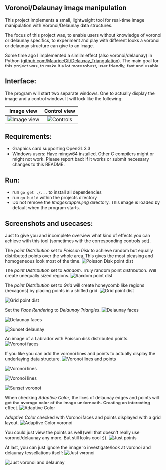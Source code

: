 ## Voronoi/Delaunay image manipulation

This project implements a small, lightweight tool for real-time image manipulation with Voronoi/Delaunay data structures.

The focus of this project was, to enable users without knowledge of voronoi or delaunay specifics, to experiment and play with different looks a voronoi or delaunay structure can give to an image.

Some time ago I implemented a similar effect (also voronoi/delaunay) in Python ([github.com/MauriceGit/Delaunay_Triangulation](https://github.com/MauriceGit/Delaunay_Triangulation)). The main goal for this project was, to make it a lot more robust, user friendly, fast and usable.

## Interface:

The program will start two separate windows. One to actually display the image and a control window. It will look like the following:

Image view                 |  Control view
:-------------------------:|:-------------------------:
![Image view](Screenshots/view_default.png)  |  ![Controls](Screenshots/controls.png)

## Requirements:

- Graphics card supporting OpenGL 3.3
- Windows users: Have mingw64 installed. Other C compilers might or might not work. Please report back if it works or submit necessary changes to this README.

## Run:

- run ```go get ./...``` to install all dependencies
- run ```go build``` within the projects directory
- Do not remove the _Images/apple.png_ directory. This image is loaded by default when the program starts.

## Screenshots and usecases:

Just to give you and incomplete overview what kind of effects you can achieve with this tool (sometimes with the corresponding controls set).

The _point Distribution_ set to _Poisson Disk_ to achieve random but equally distributed points over the whole area. This gives the most pleasing and homogeneous look most of the time.
![Poisson Disk point dist](Screenshots/apple_poisson.png)

The _point Distribution_ set to _Random_. Truly random point distribution. Will create unequally sized regions.
![Random point dist](Screenshots/apple_random.png)

The _point Distribution_ set to _Grid_ will create honeycomb like regions (hexagons) by placing points in a shifted grid.
![Grid point dist](Screenshots/apple_grid.png)

![Grid point dist](Screenshots/voronoi_grid.png)

Set the _Face Rendering_ to _Delaunay Triangles_.
![Delaunay faces](Screenshots/delaunay.png)

![Delaunay faces](Screenshots/delaunay_tiger.png)

![Sunset delaunay](Screenshots/delaunay_sunset.png)

An image of a Labrador with Poisson disk distributed points.
![Voronoi faces](Screenshots/voronoi_controls.png)

If you like you can add the voronoi lines and points to actually display the underlaying data structure.
![Voronoi lines and points](Screenshots/voronoi_lines_points.png)

![Voronoi lines](Screenshots/ara_voronoi.png)

![Voronoi lines](Screenshots/voronoi_rose.png)

![Sunset voronoi](Screenshots/voronoi_sunset.png)

When checking _Adaptive Color_, the lines of delaunay edges and points will get the average color of the image underneath. Creating an interesting effect.
![Adaptive Color](Screenshots/adaptive_ara.png)

_Adaptive Color_ checked with Voronoi faces and points displayed with a grid layout.
![Adaptive Color voronoi](Screenshots/adaptive_points_voronoi.png)

You could just view the points as well (well that doesn't really use voronoi/delaunay any more. But still looks cool :)).
![Just points](Screenshots/points_ara.png)

At last, you can just ignore the image to investigate/look at voronoi and delaunay tessellations itself:
![Just voronoi](Screenshots/random_voronoi.png)

![Just voronoi and delaunay](Screenshots/voronoi_delaunay_controls.png)
